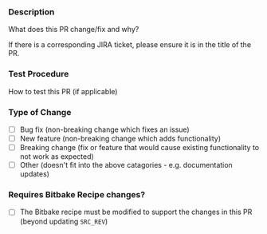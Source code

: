 ### Description
What does this PR change/fix and why?

If there is a corresponding JIRA ticket, please ensure it is in the title of the PR.

### Test Procedure
How to test this PR (if applicable)

### Type of Change
- [ ] Bug fix (non-breaking change which fixes an issue)
- [ ] New feature (non-breaking change which adds functionality)
- [ ] Breaking change (fix or feature that would cause existing functionality to not work as expected)
- [ ] Other (doesn't fit into the above catagories - e.g. documentation updates)

### Requires Bitbake Recipe changes?
- [ ] The Bitbake recipe must be modified to support the changes in this PR (beyond updating `SRC_REV`)